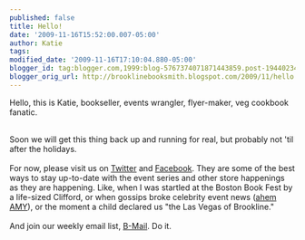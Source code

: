 ```yaml
---
published: false
title: Hello!
date: '2009-11-16T15:52:00.007-05:00'
author: Katie
tags: 
modified_date: '2009-11-16T17:10:04.880-05:00'
blogger_id: tag:blogger.com,1999:blog-5767374071871443859.post-1944023433522327319
blogger_orig_url: http://brooklinebooksmith.blogspot.com/2009/11/hello.html
---
```


Hello, this is Katie, bookseller, events wrangler, flyer-maker, veg cookbook fanatic.<div><br /></div><div>Soon we will get this thing back up and running for real, but probably not 'til after the holidays.</div><div><br /></div><div>For now, please visit us on <a href="http://www.twitter.com/booksmithtweets">Twitter</a> and <a href="http://www.facebook.com/brooklinebooksmith">Facebook</a>. They are some of the best ways to stay up-to-date with the event series and other store happenings as they are happening. Like, when I was startled at the Boston Book Fest by a life-sized Clifford, or when gossips broke celebrity event news (<a href="http://entertainmentrealm.com/">ahem AMY</a>), or the moment a child declared us "the Las Vegas of Brookline."</div><div><br /></div><div>And join our weekly email list, <a href="http://brooklinebooksmith.com/">B-Mail</a>. Do it.</div>